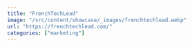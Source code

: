 ```yaml
---
title: "FrenchTechLead"
image: "/src/content/showcase/_images/frenchtechlead.webp"
url: "https://frenchtechlead.com/"
categories: ["marketing"]
---
```

